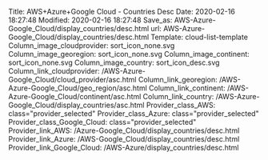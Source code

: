 Title: AWS+Azure+Google Cloud - Countries Desc
Date: 2020-02-16 18:27:48
Modified: 2020-02-16 18:27:48
Save_as: AWS-Azure-Google_Cloud/display_countries/desc.html
url: AWS-Azure-Google_Cloud/display_countries/desc.html
Template: cloud-list-template
Column_image_cloudprovider: sort_icon_none.svg
Column_image_georegion: sort_icon_none.svg
Column_image_continent: sort_icon_none.svg
Column_image_country: sort_icon_desc.svg
Column_link_cloudprovider: /AWS-Azure-Google_Cloud/cloud_provider/asc.html
Column_link_georegion: /AWS-Azure-Google_Cloud/geo_region/asc.html
Column_link_continent: /AWS-Azure-Google_Cloud/continent/asc.html
Column_link_country: /AWS-Azure-Google_Cloud/display_countries/asc.html
Provider_class_AWS: class="provider_selected"
Provider_class_Azure: class="provider_selected"
Provider_class_Google_Cloud: class="provider_selected"
Provider_link_AWS: /Azure-Google_Cloud/display_countries/desc.html
Provider_link_Azure: /AWS-Google_Cloud/display_countries/desc.html
Provider_link_Google_Cloud: /AWS-Azure/display_countries/desc.html